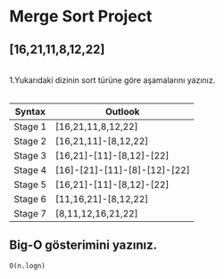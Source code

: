 # Merge Sort Project

## [16,21,11,8,12,22]

<br>
1.Yukarıdaki dizinin sort türüne göre aşamalarını yazınız.
<br>
<br>

| Syntax | Outlook  |
| ----------- | ----------- |
| Stage 1 | [16,21,11,8,12,22] |
| Stage 2 | [16,21,11]-[8,12,22]
| Stage 3 | [16,21]-[11]-[8,12]-[22] |
| Stage 4 | [16]-[21]-[11]-[8]-[12]-[22] |
| Stage 5 | [16,21]-[11]-[8,12]-[22] |
| Stage 6 | [11,16,21]-[8,12,22] |
| Stage 7 | [8,11,12,16,21,22]|

## Big-O gösterimini yazınız.

```
O(n.logn)
```